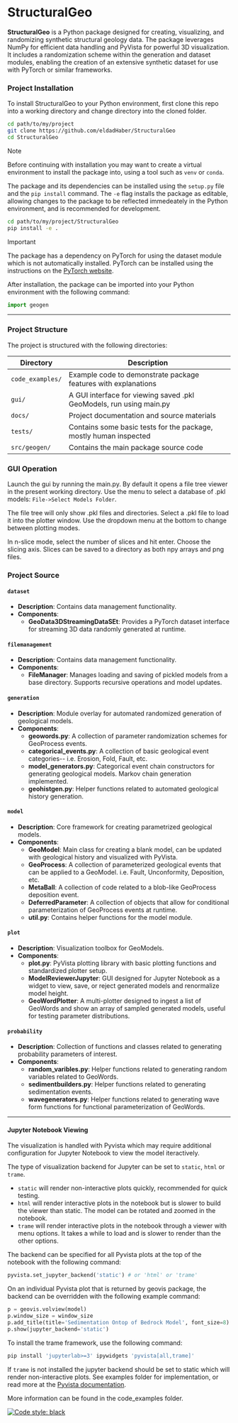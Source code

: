 # StructuralGeo

**StructuralGeo** is a Python package designed for creating, visualizing, and randomizing synthetic structural geology data. The package leverages NumPy for efficient data handling and PyVista for powerful 3D visualization. It includes a randomization scheme within the generation and dataset modules, enabling the creation of an extensive synthetic dataset for use with PyTorch or similar frameworks.

### Project Installation
To install StructuralGeo to your Python environment, first clone this repo into a working directory and change directory into the cloned folder.

```bash
cd path/to/my/project
git clone https://github.com/eldadHaber/StructuralGeo
cd StructuralGeo
```

>[!NOTE]
> Before continuing with installation you may want to create a virtual environment to install the package into, using a tool such as `venv` or `conda`.

The package and its dependencies can be installed using the `setup.py` file and the `pip install` command. The `-e` flag installs the package as editable, allowing changes to the package to be reflected immedeately in the Python environment, and is recommended for development.

```bash
cd path/to/my/project/StructuralGeo
pip install -e .
```

>[!IMPORTANT]
>The package has a dependency on PyTorch for using the dataset module which is not automatically installed. PyTorch can be installed using the instructions on the [PyTorch website](https://pytorch.org/get-started/locally/). 

After installation, the package can be imported into your Python environment with the following command:

```python
import geogen
```

___
### Project Structure

The project is structured with the following directories:

| Directory          | Description                                                        |
|--------------------|--------------------------------------------------------------------|
| `code_examples/`   | Example code to demonstrate package features with explanations     |
| `gui/`             | A GUI interface for viewing saved .pkl GeoModels, run using main.py|
| `docs/`            | Project documentation and source materials                         |
| `tests/`           | Contains some basic tests for the package, mostly human inspected  |
| `src/geogen/`      | Contains the main package source code                              |

### GUI Operation
Launch the gui by running the main.py. By default it opens a file tree viewer in the present working directory. Use the menu to select a database of .pkl models: `File->Select Models Folder`. 

The file tree will only show .pkl files and directories. Select a .pkl file to load it into the plotter window. Use the dropdown menu at the bottom to change between plotting modes.

In n-slice mode, select the number of slices and hit enter. Choose the slicing axis. Slices can be saved to a directory as both npy arrays and png files.

### Project Source

#### `dataset`
- **Description**: Contains data management functionality.
- **Components**:
  - **GeoData3DStreamingDataSEt**: Provides a PyTorch dataset interface for streaming 3D data randomly generated at runtime.

#### `filemanagement`
- **Description**: Contains data management functionality.
- **Components**:
  - **FileManager**: Manages loading and saving of pickled models from a base directory. Supports recursive operations and model updates.

#### `generation`
- **Description**: Module overlay for automated randomized generation of geological models.
- **Components**:
  - **geowords.py**: A collection of parameter randomization schemes for GeoProcess events.
  - **categorical_events.py**: A collection of basic geological event categories-- i.e. Erosion, Fold, Fault, etc.
  - **model_generators.py**: Categorical event chain constructors for generating geological models. Markov chain generation implemented.
  - **geohistgen.py**: Helper functions related to automated geological history generation.

#### `model`
- **Description**: Core framework for creating parametrized geological models. 
- **Components**:
  - **GeoModel**: Main class for creating a blank model, can be updated with geological history and visualized with PyVista.
  - **GeoProcess**: A collection of parameterized geological events that can be applied to a GeoModel. i.e. Fault, Unconformity, Deposition, etc.
  - **MetaBall**: A collection of code related to a blob-like GeoProcess deposition event.
  - **DeferredParameter**: A collection of objects that allow for conditional parameterization of GeoProcess events at runtime.
  - **util.py**: Contains helper functions for the model module.

#### `plot`
- **Description**: Visualization toolbox for GeoModels.
- **Components**:
  - **plot.py**: PyVista plotting library with basic plotting functions and standardized plotter setup.
  - **ModelReviewerJupyter**: GUI designed for Jupyter Notebook as a widget to view, save, or reject generated models and renormalize model height.
  - **GeoWordPlotter**: A multi-plotter designed to ingest a list of GeoWords and show an array of sampled generated models, useful for testing parameter distributions.

#### `probability`
- **Description**: Collection of functions and classes related to generating probability parameters of interest.
- **Components**:
  - **random_varibles.py**: Helper functions related to generating random variables related to GeoWords.
  - **sedimentbuilders.py**: Helper functions related to generating sedimentation events.
  - **wavegenerators.py**: Helper functions related to generating wave form functions for functional parameterization of GeoWords.

___
#### Jupyter Notebook Viewing

The visualization is handled with Pyvista which may require additional configuration for Jupyter Notebook to view the model iteractively. 

The type of visualization backend for Jupyter can be set to `static`, `html` or `trame`.

- `static` will render non-interactive plots quickly, recommended for quick testing.
- `html` will render interactive plots in the notebook but is slower to build the viewer than static. The model can be rotated and zoomed in the notebook.
- `trame` will render interactive plots in the notebook through a viewer with menu options. It takes a while to load and is slower to render than the other options.

The backend can be specified for all Pyvista plots at the top of the notebook with the following command:

```python
pyvista.set_jupyter_backend('static') # or 'html' or 'trame'
```

On an individual Pyvista plot that is returned by geovis package, the backend can be overridden with the following example command:

```python
p = geovis.volview(model)
p.window_size = window_size
p.add_title(title='Sedimentation Ontop of Bedrock Model', font_size=8)
p.show(jupyter_backend='static') 
```

To install the trame framework, use the following command:

```bash
pip install 'jupyterlab>=3' ipywidgets 'pyvista[all,trame]'   
```

If `trame` is not installed the jupyter backend should be set to static which will render non-interactive plots. See examples folder for implementation, or read more at the [Pyvista documentation](https://tutorial.pyvista.org/tutorial/00_jupyter/index.html).

More information can be found in the code_examples folder.


[![Code style: black](https://img.shields.io/badge/code%20style-black-000000.svg)](https://github.com/psf/black)
